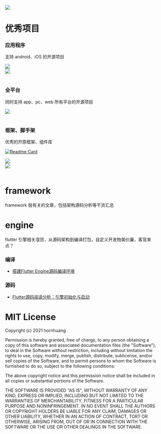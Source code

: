 ![](https://github.com/hornhuang/PictureRepository/blob/master/flutter_interviews/image_01.png)

# 优秀项目

### 应用程序

支持 android、iOS 的开源项目

<div>
  <a href="https://github.com/simplezhli/flutter_deer">
    <img align="center" src="https://github-readme-stats.anuraghazra1.vercel.app/api/pin/?username=simplezhli&repo=flutter_deer&show_icons=true&title_color=ffffff&icon_color=79ff97&text_color=9f9f9f&bg_color=151515" />
  </a>
</div>

<div>
  <a href="https://github.com/CarGuo/gsy_github_app_flutter">
    <img align="center" src="https://github-readme-stats.anuraghazra1.vercel.app/api/pin/?username=CarGuo&repo=gsy_github_app_flutter&show_icons=true&title_color=ffffff&icon_color=79ff97&text_color=9f9f9f&bg_color=151515" />
  </a>
</div>

</br>

### 全平台

同时支持 app、pc、web 所有平台的开源项目

<div>
  <a href="https://github.com/gskinnerTeam/flutter-folio">
    <img align="center" src="https://github-readme-stats.anuraghazra1.vercel.app/api/pin/?username=gskinnerTeam&repo=flutter-folio&show_icons=true&title_color=ffffff&icon_color=79ff97&text_color=9f9f9f&bg_color=151515" />
  </a>
</div>

</br>

### 框架、脚手架

优秀的开原框架、组件库

[![Readme Card](https://github-readme-stats.vercel.app/api/pin/?username=jonataslaw&repo=getx&show_owner=true)](https://github.com/jonataslaw/getx)

<div>
  <a href="https://github.com/bytedance/flutter_ume">
    <img align="center" src="https://github-readme-stats.anuraghazra1.vercel.app/api/pin/?username=bytedance&repo=flutter_ume&show_icons=true&title_color=ffffff&icon_color=79ff97&text_color=9f9f9f&bg_color=151515" />
  </a>
</div>

<div>
  <a href="https://github.com/alibaba/flutter_boost">
    <img align="center" src="https://github-readme-stats.anuraghazra1.vercel.app/api/pin/?username=alibaba&repo=flutter_boost&show_icons=true&title_color=ffffff&icon_color=79ff97&text_color=9f9f9f&bg_color=151515" />
  </a>
</div>

</br>

# framework
framework 层有关的文章，包括架构源码分析等干货汇总

# engine
flutter 引擎相关湿货，从源码架构到编译打包，自定义开发物美价廉，客官来点？

### 编译
- [搭建Flutter Engine源码编译环境](http://gityuan.com/2019/08/03/flutter_engine_setup/)

### 源码
- [Flutter源码阅读分析：引擎初始化与启动](https://blog.csdn.net/dongzhong1990/article/details/105678124)

# MIT License

Copyright (c) 2021 hornhuang

Permission is hereby granted, free of charge, to any person obtaining a copy
of this software and associated documentation files (the "Software"), to deal
in the Software without restriction, including without limitation the rights
to use, copy, modify, merge, publish, distribute, sublicense, and/or sell
copies of the Software, and to permit persons to whom the Software is
furnished to do so, subject to the following conditions:

The above copyright notice and this permission notice shall be included in all
copies or substantial portions of the Software.

THE SOFTWARE IS PROVIDED "AS IS", WITHOUT WARRANTY OF ANY KIND, EXPRESS OR
IMPLIED, INCLUDING BUT NOT LIMITED TO THE WARRANTIES OF MERCHANTABILITY,
FITNESS FOR A PARTICULAR PURPOSE AND NONINFRINGEMENT. IN NO EVENT SHALL THE
AUTHORS OR COPYRIGHT HOLDERS BE LIABLE FOR ANY CLAIM, DAMAGES OR OTHER
LIABILITY, WHETHER IN AN ACTION OF CONTRACT, TORT OR OTHERWISE, ARISING FROM,
OUT OF OR IN CONNECTION WITH THE SOFTWARE OR THE USE OR OTHER DEALINGS IN THE
SOFTWARE.

